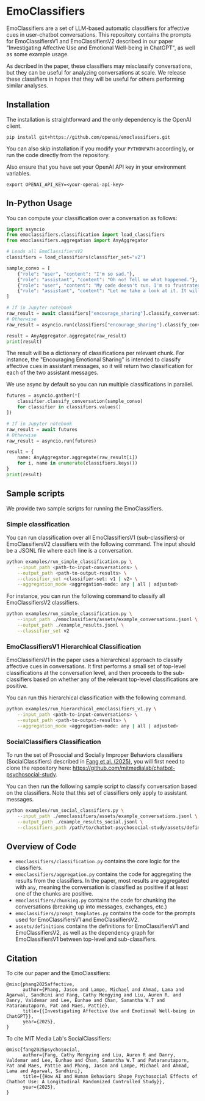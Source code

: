 # EmoClassifiers

EmoClassifiers are a set of LLM-based automatic classifiers for affective cues in user-chatbot conversations. This repository contains the prompts for EmoClassifiersV1 and EmoClassifiersV2 described in our paper "Investigating Affective Use and Emotional Well-being in ChatGPT", as well as some example usage.

As decribed in the paper, these classifiers may misclassify conversations, but they can be useful for analyzing conversations at scale. We release these classifiers in hopes that they will be useful for others performing similar analyses.

## Installation

The installation is straightforward and the only dependency is the OpenAI client.

```
pip install git+https://github.com/openai/emoclassifiers.git
```

You can also skip installation if you modify your `PYTHONPATH` accordingly, or run the code directly from the repository.

Also ensure that you have set your OpenAI API key in your environment variables.

```
export OPENAI_API_KEY=<your-openai-api-key>
```

## In-Python Usage

You can compute your classification over a conversation as follows:

```python
import asyncio
from emoclassifiers.classification import load_classifiers
from emoclassifiers.aggregation import AnyAggregator

# Loads all EmoClassifiersV2
classifiers = load_classifiers(classifier_set="v2")

sample_convo = [
    {"role": "user", "content": "I'm so sad."},
    {"role": "assistant", "content": "Oh no! Tell me what happened."},
    {"role": "user", "content": "My code doesn't run. I'm so frustrated."},
    {"role": "assistant", "content": "Let me take a look at it. It will be okay."},
]

# If in Jupyter notebook
raw_result = await classifiers["encourage_sharing"].classify_conversation(sample_convo)
# Otherwise
raw_result = asyncio.run(classifiers["encourage_sharing"].classify_conversation(sample_convo))

result = AnyAggregator.aggregate(raw_result)
print(result)
```

The result will be a dictionary of classifications per relevant chunk. For instance, the "Encouraging Emotional Sharing" is intended to classify affective cues in assistant messages, so it will return two classification for each of the two assistant messages.

We use async by default so you can run multiple classifications in parallel.

```python
futures = asyncio.gather(*[
    classifier.classify_conversation(sample_convo)
    for classifier in classifiers.values()
])

# If in Jupyter notebook
raw_result = await futures
# Otherwise
raw_result = asyncio.run(futures)

result = {
    name: AnyAggregator.aggregate(raw_result[i])
    for i, name in enumerate(classifiers.keys())
}
print(result)
```

## Sample scripts

We provide two sample scripts for running the EmoClassifiers.

### Simple classification

You can run classification over all EmoClassifiersV1 (sub-classifiers) or EmoClassifiersV2 classifiers with the following command. The input should be a JSONL file where each line is a conversation.

```bash
python examples/run_simple_classification.py \
    --input_path <path-to-input-conversations> \
    --output_path <path-to-output-results> \
    --classifier_set <classifier-set: v1 | v2> \
    --aggregation_mode <aggregation-mode: any | all | adjusted>
```

For instance, you can run the following command to classify all EmoClassifiersV2 classifiers.

```bash
python examples/run_simple_classification.py \
    --input_path ./emoclassifiers/assets/example_conversations.jsonl \
    --output_path ./example_results.jsonl \
    --classifier_set v2
```

### EmoClassifiersV1 Hierarchical Classification

EmoClassifiersV1 in the paper uses a hierarchical approach to classify affective cues in conversations. It first performs a small set of top-level classifications at the conversation level, and then proceeds to the sub-classifiers based on whether any of the relevant top-level classifications are positive.

You can run this hierarchical classification with the following command.

```bash
python examples/run_hierarchical_emoclassifiers_v1.py \
    --input_path <path-to-input-conversations> \
    --output_path <path-to-output-results> \
    --aggregation_mode <aggregation-mode: any | all | adjusted>
```

### SocialClassifiers Classification

To run the set of Prosocial and Socially Improper Behaviors classifiers (SocialClassifiers) described in [Fang et al. (2025)](https://www.media.mit.edu/publications/how-ai-and-human-behaviors-shape-psychosocial-effects-of-chatbot-use-a-longitudinal-controlled-study/), you will first need to clone the repository here: https://github.com/mitmedialab/chatbot-psychosocial-study.

You can then run the following sample script to classify conversation based on the classifiers. Note that this set of classifiers only apply to assistant messages.

```bash
python examples/run_social_classifiers.py \
    --input_path ./emoclassifiers/assets/example_conversations.jsonl \
    --output_path ./example_results_social.jsonl \
    --classifiers_path /path/to/chatbot-psychosocial-study/assets/definitions/social_classifiers.json
```

## Overview of Code

- `emoclassifiers/classification.py` contains the core logic for the classifiers.
- `emoclassifiers/aggregation.py` contains the code for aggregating the results from the classifiers. In the paper, most results are aggregated with `any`, meaning the conversation is classified as positive if at least one of the chunks are positive.
- `emoclassifiers/chunking.py` contains the code for chunking the conversations (breaking up into messages, exchanges, etc.)
- `emoclassifiers/prompt_templates.py` contains the code for the prompts used for EmoClassifiersV1 and EmoClassifiersV2.
- `assets/definitions` contains the definitions for EmoClassifiersV1 and EmoClassifiersV2, as well as the dependency graph for EmoClassifiersV1 between top-level and sub-classifiers.

## Citation

To cite our paper and the EmoClassifiers:

```
@misc{phang2025affective,
      author={Phang, Jason and Lampe, Michael and Ahmad, Lama and Agarwal, Sandhini and Fang, Cathy Mengying and Liu, Auren R. and Danry, Valdemar and Lee, Eunhae and Chan, Samantha W.T and Pataranutaporn, Pat and Maes, Pattie},
      title={{Investigating Affective Use and Emotional Well-being in ChatGPT}},
      year={2025},
}
```

To cite MIT Media Lab's SocialClassifiers:

```
@misc{fang2025psychosocial,
      author={Fang, Cathy Mengying and Liu, Auren R and Danry, Valdemar and Lee, Eunhae and Chan, Samantha W.T and Pataranutaporn, Pat and Maes, Pattie and Phang, Jason and Lampe, Michael and Ahmad, Lama and Agarwal, Sandhini},
      title={{How AI and Human Behaviors Shape Psychosocial Effects of Chatbot Use: A Longitudinal Randomized Controlled Study}},
      year={2025},
}
```
